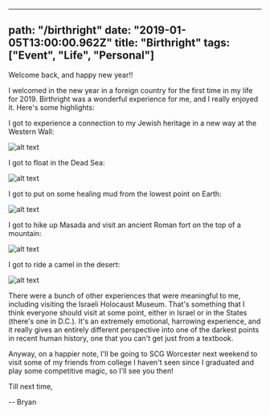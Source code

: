 ---
path: "/birthright"
date: "2019-01-05T13:00:00.962Z"
title: "Birthright"
tags: ["Event", "Life", "Personal"]
------

Welcome back, and happy new year!!

I welcomed in the new year in a foreign country for the first time in my life for 2019. Birthright was a wonderful experience for me, and I really enjoyed it. Here's some highlights:

I got to experience a connection to my Jewish heritage in a new way at the Western Wall:

![alt text](https://s3.amazonaws.com/a-nerds-word/western_wall.jpg "Western Wall")

I got to float in the Dead Sea:

![alt text](https://s3.amazonaws.com/a-nerds-word/dead_sea_float.jpg "Dead Sea")

I got to put on some healing mud from the lowest point on Earth:

![alt text](https://s3.amazonaws.com/a-nerds-word/dead_sea_mud.jpg "Dead Sea Mud")

I got to hike up Masada and visit an ancient Roman fort on the top of a mountain:

![alt text](https://s3.amazonaws.com/a-nerds-word/masada.jpg "Masada")

I got to ride a camel in the desert:

![alt text](https://s3.amazonaws.com/a-nerds-word/camels.jpg "Camels")

There were a bunch of other experiences that were meaningful to me, including visiting the Israeli Holocaust Museum. That's something that I think everyone should visit at some point, either in Israel or in the States (there's one in D.C.). It's an extremely emotional, harrowing experience, and it really gives an entirely different perspective into one of the darkest points in recent human history, one that you can't get just from a textbook.

Anyway, on a happier note, I'll be going to SCG Worcester next weekend to visit some of my friends from college I haven't seen since I graduated and play some competitive magic, so I'll see you then!

Till next time,

-- Bryan
